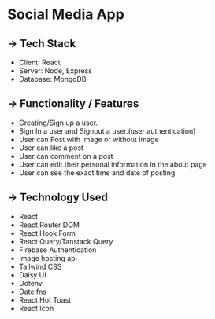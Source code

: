 <h1> Social Media App </h1>



<h2><span>-></span>  Tech Stack</h2>
<ul>
<li><span>Client:</span> React</li> 
<li><span>Server:</span> Node, Express</li> 
<li><span>Database:</span> MongoDB</li>
</ul>

<h2><span>-></span>  Functionality / Features</h2>
<ul>
<li>Creating/Sign up a user.</li>
<li>Sign In a user and Signout a user.(user authentication)</li>
<li>User can Post with image or without Image</li>
<li>User can like a post</li>
<li>User can comment on a post</li>
<li>User can edit their personal information in the about page</li>
<li>User can see the exact time and date of posting</li>
</ul>

<h2><span>-></span>  Technology Used</h2>
<ul>
    <li>React</li>
    <li>React Router DOM</li>
    <li>React Hook Form</li>
    <li>React Query/Tanstack Query </li>
    <li>Firebase Authentication</li>
    <li>Image hosting api</li>
    <li>Tailwind CSS</li>
    <li>Daisy UI</li>
    <li>Dotenv</li>
    <li>Date fns</li>
    <li>React Hot Toast</li>
    <li>React Icon</li>
</ul>







